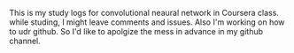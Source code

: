 This is my study logs for convolutional neaural network in Coursera class. while studing, I might leave comments and issues.
Also I'm working on how to udr github. So I'd like to apolgize the mess in advance in my github channel. 
